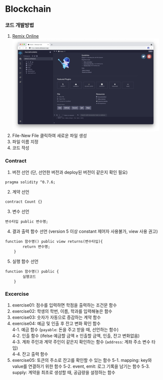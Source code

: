 # Blockchain

### 코드 개발방법
1. [Remix Online](https://remix.ethereum.org/)  
![setup](setup.png)
2. File-New File 클릭하여 새로운 파일 생성
3. 파일 이름 지정
4. 코드 작성


### Contract
1. 버전 선언 (단, 선언한 버전과 deploy된 버전이 같은지 확인 필요)
``` solidity
pragma solidity ^0.7.6;
```
2. 계약 선언
``` solidity
contract Count {}
```
3. 변수 선언
``` solidity
변수타입 public 변수명;
```
4. 결과 출력 함수 선언 (version 5 이상 constant 제어자 사용불가, view 사용 권고)
``` solidity
function 함수명() public view returns(변수타입){
        return 변수명;
    }
```
5. 실행 함수 선언
``` solidity
function 함수명() public {
        실행코드
    }
```


### Excercise
1. exercise01: 점수를 입력하면 학점을 출력하는 조건문 함수
2. exercise02: 학생의 학번, 이름, 학과를 입력해놓은 함수
3. exercise03: 숫자가 자동으로 증감하는 계약 함수
4. exercise04: 예금 및 인출 후 잔고 변화 확인 함수  
 4-1. 예금 함수 (`payable`: 돈을 주고 받을 때, 선언하는 함수)  
 4-2. 인출 함수 (ifelse 예금할 금액 ≥ 인출할 금액, 인출, 잔고 변화없음)  
 4-3. 계좌 주인과 계약 주인이 같은지 확인하는 함수 (`address`: 계좌 주소 변수 타입)  
 4-4. 잔고 출력 함수  
5. exercise05: 토큰의 주소로 잔고를 확인할 수 있는 함수
 5-1. mapping: key와 value를 연결하기 위한 함수
 5-2. event, emit: 로그 기록을 남기는 함수
 5-3. supply: 계약을 최초로 생성할 때, 공급량을 설정하는 함수
